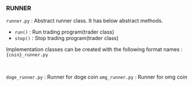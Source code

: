 ### RUNNER

`runner.py` : Abstract runner class. It has below abstract methods.

- `run()` : Run trading program(trader class)
- `stop()` : Stop trading program(trader class)

Implementation classes can be created with the following format names : `{coin}_runner.py`

<br>

`doge_runner.py` : Runner for doge coin
`omg_runner.py` : Runner for omg coin

